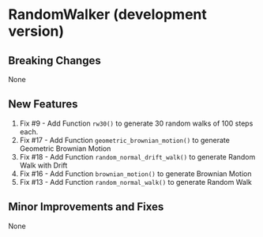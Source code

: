 # RandomWalker (development version)

## Breaking Changes
None

## New Features
1. Fix #9 - Add Function `rw30()` to generate 30 random walks of 100 steps each.
2. Fix #17 - Add Function `geometric_brownian_motion()` to generate Geometric Brownian Motion
3. Fix #18 - Add Function `random_normal_drift_walk()` to generate Random Walk with Drift
4. Fix #16 - Add Function `brownian_motion()` to generate Brownian Motion
5. Fix #13 - Add Function `random_normal_walk()` to generate Random Walk

## Minor Improvements and Fixes
None
